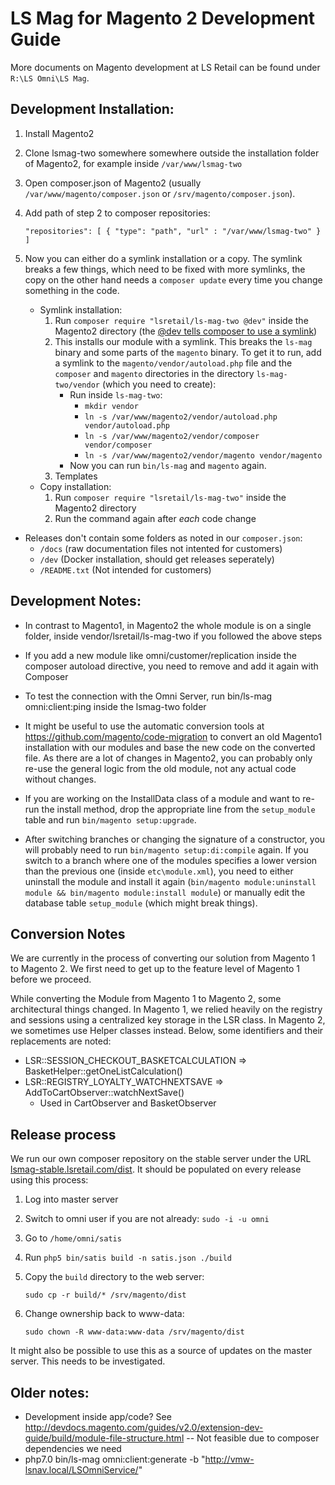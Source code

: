 # LS Mag for Magento 2 Development Guide 
More documents on Magento development at LS Retail can be found under `R:\LS Omni\LS Mag`.

## Development Installation:

1. Install Magento2
2. Clone lsmag-two somewhere somewhere outside the installation folder of Magento2, for example inside `/var/www/lsmag-two`
3. Open composer.json of Magento2 (usually `/var/www/magento/composer.json` or `/srv/magento/composer.json`).
4. Add path of step 2 to composer repositories:

    `"repositories": [
            {
                "type": "path",
                "url" : "/var/www/lsmag-two"
            }
        ]`

5. Now you can either do a symlink installation or a copy. The symlink breaks a few things, which need to be fixed with more symlinks, the copy on the other hand needs a `composer update` every time you change something in the code.
    - Symlink installation:
        1. Run `composer require "lsretail/ls-mag-two @dev"` inside the Magento2 directory (the [@dev tells composer to use a symlink](https://stackoverflow.com/questions/29994088/composer-require-local-package))
        2. This installs our module with a symlink. This breaks the `ls-mag` binary and some parts of the `magento` binary. To get it to run, add a symlink to the `magento/vendor/autoload.php` file and the `composer` and `magento` directories in the directory `ls-mag-two/vendor` (which you need to create):
            - Run inside `ls-mag-two`:
                - `mkdir vendor`
                - `ln -s /var/www/magento2/vendor/autoload.php vendor/autoload.php`
                - `ln -s /var/www/magento2/vendor/composer vendor/composer`
                - `ln -s /var/www/magento2/vendor/magento vendor/magento`
            - Now you can run `bin/ls-mag` and `magento` again.
         3. Templates
    - Copy installation:
        1. Run `composer require "lsretail/ls-mag-two"` inside the Magento2 directory
        2. Run the command again after _each_ code change
 
- Releases don't contain some folders as noted in our `composer.json`:
    - `/docs` (raw documentation files not intented for customers)
    - `/dev` (Docker installation, should get releases seperately)
    - `/README.txt` (Not intended for customers)
## Development Notes:

- In contrast to Magento1, in Magento2 the whole module is on a single folder, inside vendor/lsretail/ls-mag-two if you followed the above steps

- If you add a new module like omni/customer/replication inside the composer autoload directive, you need to remove and add it again with Composer

- To test the connection with the Omni Server, run bin/ls-mag omni:client:ping inside the lsmag-two folder

- It might be useful to use the automatic conversion tools at https://github.com/magento/code-migration to convert an old Magento1 installation with our modules and base the new code on the converted file. As there are a lot of changes in Magento2, you can probably only re-use the general logic from the old module, not any actual code without changes.

- If you are working on the InstallData class of a module and want to re-run the install method, drop the appropriate line from the `setup_module` table and run `bin/magento setup:upgrade`.

- After switching branches or changing the signature of a constructor, you will probably need to run `bin/magento setup:di:compile` again. If you switch to a branch where one of the modules specifies a lower version than the previous one (inside `etc\module.xml`), you need to either uninstall the module and install it again (`bin/magento module:uninstall module && bin/magento module:install module`) or manually edit the database table `setup_module` (which might break things).

## Conversion Notes

We are currently in the process of converting our solution from Magento 1 to Magento 2. We first need to get up to the feature level of Magento 1 before we proceed.

While converting the Module from Magento 1 to Magento 2, some architectural things changed. In Magento 1, we relied heavily on the registry and sessions using a centralized key storage in the LSR class. In Magento 2, we sometimes use Helper classes instead. Below, some identifiers and their replacements are noted:

* LSR::SESSION_CHECKOUT_BASKETCALCULATION => BasketHelper::getOneListCalculation()
* LSR::REGISTRY_LOYALTY_WATCHNEXTSAVE => AddToCartObserver::watchNextSave()
  * Used in CartObserver and BasketObserver

## Release process
We run our own composer repository on the stable server under the URL [lsmag-stable.lsretail.com/dist](http://lsmag-stable.lsretail.com/dist/). It should be populated on every release using this process:

1. Log into master server
2. Switch to omni user if you are not already: `sudo -i -u omni`
3. Go to `/home/omni/satis`
4. Run `php5 bin/satis build -n satis.json ./build`
5. Copy the `build` directory to the web server:
    
    `sudo cp -r build/* /srv/magento/dist`
6. Change ownership back to www-data:
    
    `sudo chown -R www-data:www-data /srv/magento/dist`

It might also be possible to use this as a source of updates on the master server. This needs to be investigated.

## Older notes:
- Development inside app/code? See http://devdocs.magento.com/guides/v2.0/extension-dev-guide/build/module-file-structure.html
-- Not feasible due to composer dependencies we need
- php7.0 bin/ls-mag omni:client:generate -b "http://vmw-lsnav.local/LSOmniService/"
